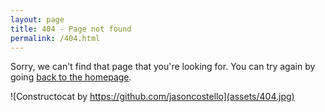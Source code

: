 ```yaml
---
layout: page
title: 404 - Page not found
permalink: /404.html
---
```


Sorry, we can't find that page that you're looking for. You can try again by going [back to the homepage](/15400-s21).

![Constructocat by https://github.com/jasoncostello](assets/404.jpg)
